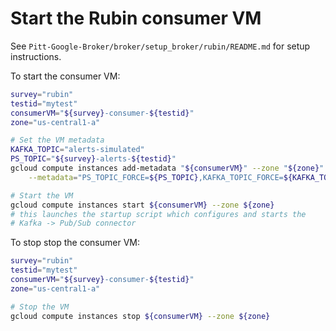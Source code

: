 # Start the Rubin consumer VM

See `Pitt-Google-Broker/broker/setup_broker/rubin/README.md` for setup instructions.

To start the consumer VM:

```bash
survey="rubin"
testid="mytest"
consumerVM="${survey}-consumer-${testid}"
zone="us-central1-a"

# Set the VM metadata
KAFKA_TOPIC="alerts-simulated"
PS_TOPIC="${survey}-alerts-${testid}"
gcloud compute instances add-metadata "${consumerVM}" --zone "${zone}" \
    --metadata="PS_TOPIC_FORCE=${PS_TOPIC},KAFKA_TOPIC_FORCE=${KAFKA_TOPIC}"

# Start the VM
gcloud compute instances start ${consumerVM} --zone ${zone}
# this launches the startup script which configures and starts the
# Kafka -> Pub/Sub connector
```

To stop stop the consumer VM:

```bash
survey="rubin"
testid="mytest"
consumerVM="${survey}-consumer-${testid}"
zone="us-central1-a"

# Stop the VM
gcloud compute instances stop ${consumerVM} --zone ${zone}
```
